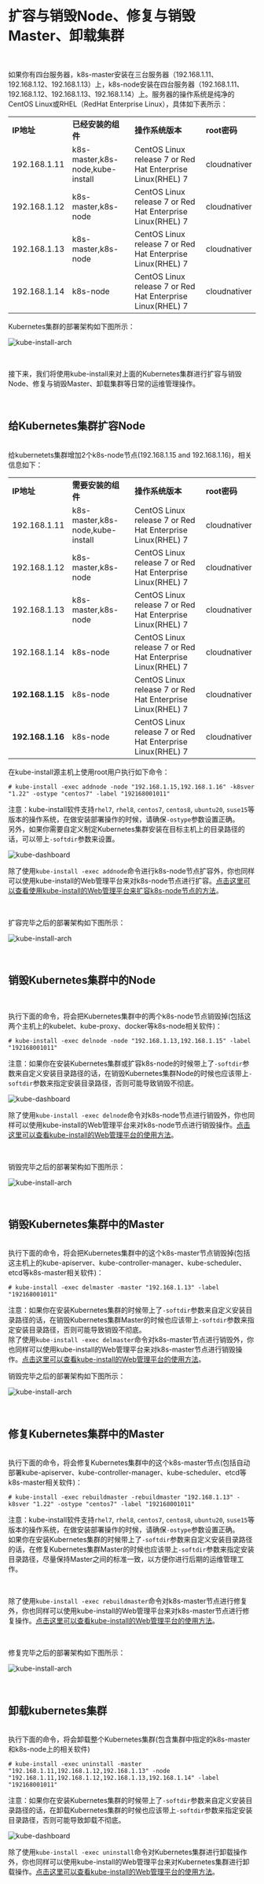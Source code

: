 
# 扩容与销毁Node、修复与销毁Master、卸载集群

<br>

如果你有四台服务器，k8s-master安装在三台服务器（192.168.1.11、192.168.1.12、192.168.1.13）上，k8s-node安装在四台服务器（192.168.1.11、192.168.1.12、192.168.1.13、192.168.1.14）上。服务器的操作系统是纯净的CentOS Linux或RHEL（RedHat Enterprise Linux），具体如下表所示：
<table>
<tr><td><b>IP地址</b></td><td><b>已经安装的组件</b></td><td><b>操作系统版本</b></td><td><b>root密码</b></td></tr>
<tr><td>192.168.1.11</td><td>k8s-master,k8s-node,kube-install</td><td>CentOS Linux release 7 or Red Hat Enterprise Linux(RHEL) 7</td><td>cloudnativer</td></tr>
<tr><td>192.168.1.12</td><td>k8s-master,k8s-node</td><td>CentOS Linux release 7 or Red Hat Enterprise Linux(RHEL) 7</td><td>cloudnativer</td></tr>
<tr><td>192.168.1.13</td><td>k8s-master,k8s-node</td><td>CentOS Linux release 7 or Red Hat Enterprise Linux(RHEL) 7</td><td>cloudnativer</td></tr>
<tr><td>192.168.1.14</td><td>k8s-node</td><td>CentOS Linux release 7 or Red Hat Enterprise Linux(RHEL) 7</td><td>cloudnativer</td></tr>
</table>

Kubernetes集群的部署架构如下图所示：

![kube-install-arch](images/kube-install-arch-1.jpg)

<br>

接下来，我们将使用kube-install来对上面的Kubernetes集群进行扩容与销毁Node、修复与销毁Master、卸载集群等日常的运维管理操作。

<br>

## 给Kubernetes集群扩容Node

<br>
给kubernetets集群增加2个k8s-node节点(192.168.1.15 and 192.168.1.16)，相关信息如下：

<table>
<tr><td><b>IP地址</b></td><td><b>需要安装的组件</b></td><td><b>操作系统版本</b></td><td><b>root密码</b></td></tr>
<tr><td>192.168.1.11</td><td>k8s-master,k8s-node,kube-install</td><td>CentOS Linux release 7 or Red Hat Enterprise Linux(RHEL) 7</td><td>cloudnativer</td></tr>
<tr><td>192.168.1.12</td><td>k8s-master,k8s-node</td><td>CentOS Linux release 7 or Red Hat Enterprise Linux(RHEL) 7</td><td>cloudnativer</td></tr>
<tr><td>192.168.1.13</td><td>k8s-master,k8s-node</td><td>CentOS Linux release 7 or Red Hat Enterprise Linux(RHEL) 7</td><td>cloudnativer</td></tr>
<tr><td>192.168.1.14</td><td>k8s-node</td><td>CentOS Linux release 7 or Red Hat Enterprise Linux(RHEL) 7</td><td>cloudnativer</td></tr>
<tr><td><b>192.168.1.15</b></td><td>k8s-node</td><td>CentOS Linux release 7 or Red Hat Enterprise Linux(RHEL) 7</td><td>cloudnativer</td></tr>
<tr><td><b>192.168.1.16</b></td><td>k8s-node</td><td>CentOS Linux release 7 or Red Hat Enterprise Linux(RHEL) 7</td><td>cloudnativer</td></tr>
</table>

在kube-install源主机上使用root用户执行如下命令：<br>

```
# kube-install -exec addnode -node "192.168.1.15,192.168.1.16" -k8sver "1.22" -ostype "centos7" -label "192168001011"
```

注意：kube-install软件支持`rhel7`, `rhel8`, `centos7`, `centos8`, `ubuntu20`, `suse15`等版本的操作系统，在做安装部署操作的时候，请确保`-ostype`参数设置正确。<br>
另外，如果你需要自定义制定Kubernetes集群安装在目标主机上的目录路径的话，可以带上`-softdir`参数来设置。

![kube-dashboard](images/webnodeadd001.jpg)

除了使用`kube-install -exec addnode`命令进行k8s-node节点扩容外，你也同样可以使用kube-install的Web管理平台来对k8s-node节点进行扩容。<a href="docs/webinstall0.7-zh.md">点击这里可以查看使用kube-install的Web管理平台来扩容k8s-node节点的方法</a>。

<br>

扩容完毕之后的部署架构如下图所示：

![kube-install-arch](images/kube-install-arch-2.jpg)

<br>

## 销毁Kubernetes集群中的Node

<br>

执行下面的命令，将会把Kubernetes集群中的两个k8s-node节点销毁掉(包括这两个主机上的kubelet、kube-proxy、docker等k8s-node相关软件)：<br>

```
# kube-install -exec delnode -node "192.168.1.13,192.168.1.15" -label "192168001011"
```

注意：如果你在安装Kubernetes集群或扩容k8s-node的时候带上了`-softdir`参数来自定义安装目录路径的话，在销毁Kubernetes集群Node的时候也应该带上`-softdir`参数来指定安装目录路径，否则可能导致销毁不彻底。<br>

![kube-dashboard](images/webnodeadd001.jpg)

除了使用`kube-install -exec delnode`命令对k8s-node节点进行销毁外，你也同样可以使用kube-install的Web管理平台来对k8s-node节点进行销毁操作。<a href="docs/webinstall0.7-zh.md">点击这里可以查看kube-install的Web管理平台的使用方法</a>。

<br>

销毁完毕之后的部署架构如下图所示：

![kube-install-arch](images/kube-install-arch-3.jpg)

<br>

## 销毁Kubernetes集群中的Master

<br>
执行下面的命令，将会把Kubernetes集群中的这个k8s-master节点销毁掉(包括这主机上的kube-apiserver、kube-controller-manager、kube-scheduler、etcd等k8s-master相关软件)：<br>

```
# kube-install -exec delmaster -master "192.168.1.13" -label "192168001011"
```

注意：如果你在安装Kubernetes集群的时候带上了`-softdir`参数来自定义安装目录路径的话，在销毁Kubernetes集群Master的时候也应该带上`-softdir`参数来指定安装目录路径，否则可能导致销毁不彻底。<br>
除了使用`kube-install -exec delmaster`命令对k8s-master节点进行销毁外，你也同样可以使用kube-install的Web管理平台来对k8s-master节点进行销毁操作。<a href="docs/webinstall0.7-zh.md">点击这里可以查看kube-install的Web管理平台的使用方法</a>。

销毁完毕之后的部署架构如下图所示：

![kube-install-arch](images/kube-install-arch-4.jpg)

<br>

## 修复Kubernetes集群中的Master

<br>
执行下面的命令，将会修复Kubernetes集群中的这个k8s-master节点(包括自动部署kube-apiserver、kube-controller-manager、kube-scheduler、etcd等k8s-master相关软件)：<br>

```
# kube-install -exec rebuildmaster -rebuildmaster "192.168.1.13" -k8sver "1.22" -ostype "centos7" -label "192168001011"
```

注意：kube-install软件支持`rhel7`, `rhel8`, `centos7`, `centos8`, `ubuntu20`, `suse15`等版本的操作系统，在做安装部署操作的时候，请确保`-ostype`参数设置正确。<br>
如果你在安装Kubernetes集群的时候带上了`-softdir`参数来自定义安装目录路径的话，在修复Kubernetes集群Master的时候也应该带上`-softdir`参数来指定安装目录路径，尽量保持Master之间的标准一致，以方便你进行后期的运维管理工作。<br>

<br>

除了使用`kube-install -exec rebuildmaster`命令对k8s-master节点进行修复外，你也同样可以使用kube-install的Web管理平台来对k8s-master节点进行修复操作。<a href="docs/webinstall0.7-zh.md">点击这里可以查看kube-install的Web管理平台的使用方法</a>。

<br>

修复完毕之后的部署架构如下图所示：

![kube-install-arch](images/kube-install-arch-5.jpg)

<br>


## 卸载kubernetes集群

<br>
执行下面的命令，将会卸载整个Kubernetes集群(包含集群中指定的k8s-master和k8s-node上的相关软件)<br>

```
# kube-install -exec uninstall -master "192.168.1.11,192.168.1.12,192.168.1.13" -node "192.168.1.11,192.168.1.12,192.168.1.13,192.168.1.14" -label "192168001011"
```

注意：如果你在安装Kubernetes集群的时候带上了`-softdir`参数来自定义安装目录路径的话，在卸载Kubernetes集群的时候也应该带上`-softdir`参数来指定安装目录路径，否则可能导致卸载不彻底。<br>

![kube-dashboard](images/webinstall002.jpg)

除了使用`kube-install -exec uninstall`命令对Kubernetes集群进行卸载操作外，你也同样可以使用kube-install的Web管理平台来对Kubernetes集群进行卸载操作。<a href="docs/webinstall0.7-zh.md">点击这里可以查看kube-install的Web管理平台的使用方法</a>。

<br>
<br>
<br>
